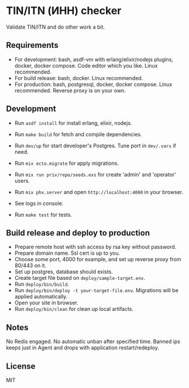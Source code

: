# TIN/ITN (ИНН) checker

Validate TIN/ITN and do other work a bit.

## Requirements

- For development: bash, asdf-vm with erlang/elixir/nodejs plugins, docker, docker compose. Code editor which you like. Linux recommended.
- For build release: bash, docker. Linux recommended.
- For production: bash, postgresql, docker, docker compose. Linux recommended. Reverse proxy is on your own.

## Development

- Run `asdf install` for install erlang, elixir, nodejs.
- Run `make build` for fetch and compile dependencies.
- Run `dev/up` for start developer's Postgres. Tune port in `dev/.vars` if need.
- Run `mix ecto.migrate` for apply migrations.
- Run `mix run priv/repo/seeds.exs` for create 'admin' and 'operator' users.
- Run `mix phx.server` and open `http://localhost:4000` in your browser.
- See logs in console.

- Run `make test` for tests.

## Build release and deploy to production

- Prepare remote host with ssh access by rsa key without password.
- Prepare domain name. Ssl cert is up to you.
- Choose some port, 4000 for example, and set up reverse proxy from 80/443 on it.
- Set up postgres, database should exists.
- Create target file based on `deploy/sample-target.env`.
- Run `deploy/bin/build`.
- Run `deploy/bin/deploy -t your-target-file.env`. Migrations will be applied automatically.
- Open your site in browser.
- Run `deploy/bin/clean` for clean up local artifacts.

## Notes

No Redis engaged. No automatic unban after specified time. Banned ips keeps just in Agent and drops with application restart/redeploy.

## License

MIT
